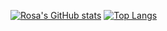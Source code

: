 
[![Rosa's GitHub stats](https://github-readme-stats.vercel.app/api?username=rosatiara&show_icons=true&theme=gotham&count_private=true&hide=contribs,issues)](https://github.com/rosatiara)
[![Top Langs](https://github-readme-stats.vercel.app/api/top-langs/?username=rosatiara&layout=compact&theme=gotham)](https://github.com/rosatiara)

<!-- ![](https://hit.yhype.me/github/profile?username=rosatiara) -->
<!-- Here are some ideas to get you started:

- 🔭 I’m currently working on ...
- 🌱 I’m currently learning ...
- 👯 I’m looking to collaborate on ...
- 🤔 I’m looking for help with ...
- 💬 Ask me about ...
- 📫 How to reach me: ...
- 😄 Pronouns: ...
- ⚡ Fun fact: ... -->
<!-- ![](https://komarev.com/ghpvc/?username=rosatiara&color=gray)

![](https://hit.yhype.me/github/profile?user_id=55318172) -->
